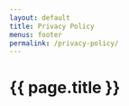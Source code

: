 ```yaml
---
layout: default
title: Privacy Policy
menus: footer
permalink: /privacy-policy/
---
```


<main class="container">
  <h1>{{ page.title }}</h1>
</main>
